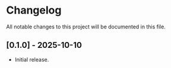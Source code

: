 # Changelog

All notable changes to this project will be documented in this file.

## [0.1.0] - 2025-10-10

- Initial release.
